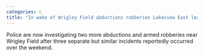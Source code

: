 ```yaml
---
categories: c
title: "In wake of Wrigley Field abductions robberies Lakeview East leaders want more police before busy holiday season"
---
```

Police are now investigating two more abductions and armed robberies near Wrigley Field after three separate but similar incidents reportedly occurred over the weekend.
